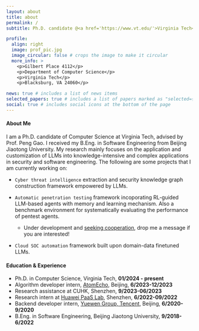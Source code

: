 ```yaml
---
layout: about
title: about
permalink: /
subtitle: Ph.D. candidate @<a href='https://www.vt.edu/'>Virginia Tech</a>, <a href='https://cs.vt.edu/'>Department of Computer Science</a>.

profile:
  align: right
  image: prof_pic.jpg
  image_circular: false # crops the image to make it circular
  more_info: >
    <p>Gilbert Place 4112</p>
    <p>Department of Computer Science</p>
    <p>Virginia Tech</p>
    <p>Blacksburg, VA 24060</p>

news: true # includes a list of news items
selected_papers: true # includes a list of papers marked as "selected={true}"
social: true # includes social icons at the bottom of the page
---
```


#### About Me

I am a Ph.D. candidate of Computer Science at Virginia Tech, advised by Prof. Peng Gao. I received my B.Eng. in Software Engineering from Beijing Jiaotong University. My research mainly focuses on the application and customization of LLMs into knowledge-intensive and complex applications in security and software engineering. The following are some projects that I am currently working on:

- `Cyber threat intelligence` extraction and security knowledge graph construction framework empowered by LLMs.

- `Automatic penetration testing` framework incoporating RL-guided LLM-based agents with memory and learning mechanism. Also a benchmark environment for systematically evaluating the performance of pentest agents.
  - Under development and <u>seeking cooperation</u>, drop me a message if you are interested!

- `Cloud SOC automation` framework built upon domain-data finetuned LLMs.

#### Education & Experience

- Ph.D. in Computer Science, Virginia Tech, **01/2024 - present**
- Algorithm developer intern, <a href='https://www.atomecho.cn/'>AtomEcho</a>, Beijing, **6/2023-12/2023**
- Research assistance at CUHK, Shenzhen, **9/2023-06/2023**
- Research intern at <a href='https://www.huaweicloud.com/lab/paas/home'>Huawei PaaS Lab</a>, Shenzhen, **6/2022-09/2022**
- Backend developer intern, <a href='https://www.yuewen.com/'>Yuewen Group, Tencent</a>, Beijing, **6/2020-9/2020**
- B.Eng. in Software Engineering, Beijing Jiaotong University, **9/2018-6/2022**

